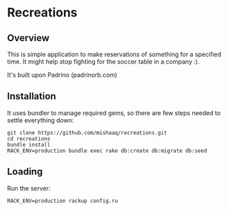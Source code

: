 Recreations
========

Overview
--------

This is simple application to make reservations of something for a specified time.
It might help stop fighting for the soccer table in a company :).

It's built upon Padrino (padrinorb.com)

Installation
-------

It uses bundler to manage required gems, so there are few steps needed to settle everything down:


    git clone https://github.com/mishaaq/recreations.git
    cd recreations
    bundle install
    RACK_ENV=production bundle exec rake db:create db:migrate db:seed

Loading
-------

Run the server:

    RACK_ENV=production rackup config.ru
